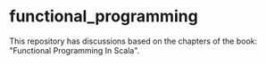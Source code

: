# functional_programming

This repository has discussions based on the chapters of the book: "Functional Programming In Scala".
